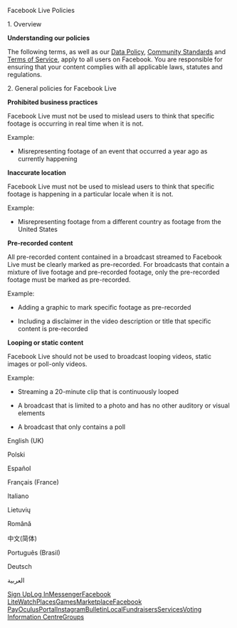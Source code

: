 Facebook Live Policies

1\. Overview

**Understanding our policies**

The following terms, as well as our [Data Policy](https://www.facebook.com/about/privacy/), [Community Standards](https://www.facebook.com/communitystandards/) and [Terms of Service](https://www.facebook.com/legal/terms), apply to all users on Facebook. You are responsible for ensuring that your content complies with all applicable laws, statutes and regulations.

2\. General policies for Facebook Live

**Prohibited business practices**

Facebook Live must not be used to mislead users to think that specific footage is occurring in real time when it is not.

Example:

*   Misrepresenting footage of an event that occurred a year ago as currently happening

**Inaccurate location**

Facebook Live must not be used to mislead users to think that specific footage is happening in a particular locale when it is not.

Example:

*   Misrepresenting footage from a different country as footage from the United States

**Pre-recorded content**

All pre-recorded content contained in a broadcast streamed to Facebook Live must be clearly marked as pre-recorded. For broadcasts that contain a mixture of live footage and pre-recorded footage, only the pre-recorded footage must be marked as pre-recorded.

Example:

*   Adding a graphic to mark specific footage as pre-recorded

*   Including a disclaimer in the video description or title that specific content is pre-recorded

**Looping or static content**

Facebook Live should not be used to broadcast looping videos, static images or poll-only videos.

Example:

*   Streaming a 20-minute clip that is continuously looped

*   A broadcast that is limited to a photo and has no other auditory or visual elements

*   A broadcast that only contains a poll

English (UK)

Polski

Español

Français (France)

Italiano

Lietuvių

Română

中文(简体)

Português (Brasil)

Deutsch

العربية

[Sign Up](https://www.facebook.com/reg/)[Log In](https://www.facebook.com/login/)[Messenger](https://l.facebook.com/l.php?u=https%3A%2F%2Fmessenger.com%2F&h=AT2gS67FcQwuJtBHV9E422QQG0-IAkxd_wy0M3_NENbkPkiIbSt05x7ox_jWpgbHN_oGTJ7L88YvKfsIKrCaJkglrIbVKkGmZLmscRK5xVWyYwhMBxyHVMkWPh_b9zBj0kSxSgne12DcpPPLDppQNoHBB2qt9wszvFkA4w)[Facebook Lite](https://www.facebook.com/lite/)[Watch](https://en-gb.facebook.com/watch/)[Places](https://www.facebook.com/places/)[Games](https://www.facebook.com/games/)[Marketplace](https://www.facebook.com/marketplace/)[Facebook Pay](https://pay.facebook.com/)[Oculus](https://l.facebook.com/l.php?u=https%3A%2F%2Fwww.oculus.com%2F&h=AT2gS67FcQwuJtBHV9E422QQG0-IAkxd_wy0M3_NENbkPkiIbSt05x7ox_jWpgbHN_oGTJ7L88YvKfsIKrCaJkglrIbVKkGmZLmscRK5xVWyYwhMBxyHVMkWPh_b9zBj0kSxSgne12DcpPPLDppQNoHBB2qt9wszvFkA4w)[Portal](https://portal.facebook.com/)[Instagram](https://l.facebook.com/l.php?u=https%3A%2F%2Fwww.instagram.com%2F&h=AT2gS67FcQwuJtBHV9E422QQG0-IAkxd_wy0M3_NENbkPkiIbSt05x7ox_jWpgbHN_oGTJ7L88YvKfsIKrCaJkglrIbVKkGmZLmscRK5xVWyYwhMBxyHVMkWPh_b9zBj0kSxSgne12DcpPPLDppQNoHBB2qt9wszvFkA4w)[Bulletin](https://www.bulletin.com/)[Local](https://www.facebook.com/local/lists/245019872666104/)[Fundraisers](https://www.facebook.com/fundraisers/)[Services](https://www.facebook.com/biz/directory/)[Voting Information Centre](https://www.facebook.com/votinginformationcenter/?entry_point=c2l0ZQ%3D%3D)[Groups](https://www.facebook.com/groups/explore/)